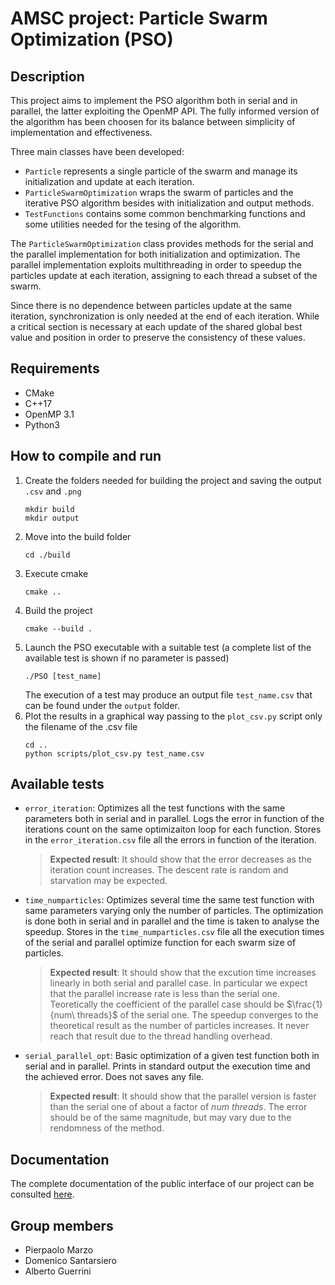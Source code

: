 # AMSC project: Particle Swarm Optimization (PSO)
## Description
This project aims to implement the PSO algorithm both in serial and in parallel, the latter exploiting the OpenMP API.
The fully informed version of the algorithm has been choosen for its balance between simplicity of implementation and effectiveness.

Three main classes have been developed:
- `Particle` represents a single particle of the swarm and manage its initialization and update at each iteration.
- `ParticleSwarmOptimization` wraps the swarm of particles and the iterative PSO algorithm besides with initialization and output methods. 
- `TestFunctions` contains some common benchmarking functions and some utilities needed for the tesing of the algorithm.

The `ParticleSwarmOptimization` class provides methods for the serial and the parallel implementation for both initialization and optimization.
The parallel implementation exploits multithreading in order to speedup the particles update at each iteration, assigning to each thread 
a subset of the swarm.

Since there is no dependence between particles update at the same iteration, synchronization is only needed at the end of each iteration.
While a critical section is necessary at each update of the shared global best value and position in order to preserve the consistency of these values.

## Requirements
- CMake
- C++17
- OpenMP 3.1
- Python3

## How to compile and run
1. Create the folders needed for building the project and saving the output `.csv` and `.png`
   ```
   mkdir build
   mkdir output
   ```
2. Move into the build folder
   ```
   cd ./build
   ```
3. Execute cmake
   ```
   cmake ..
   ```
4. Build the project
   ```
   cmake --build .
   ```
5. Launch the PSO executable with a suitable test (a complete list of the available test is shown if no parameter is passed)
   ```
   ./PSO [test_name]
   ```
   The execution of a test may produce an output file `test_name.csv` that can be found under the `output` folder.
6. Plot the results in a graphical way passing to the `plot_csv.py` script only the filename of the .csv file
   ```
   cd ..
   python scripts/plot_csv.py test_name.csv
   ```
## Available tests
- `error_iteration`: Optimizes all the test functions with the same parameters both in serial and in parallel. Logs the error in function of the iterations count on the same optimizaiton loop for each function. Stores in the `error_iteration.csv` file all the errors in function of the iteration.

  > **Expected result**: It should show that the error decreases as the iteration count increases. The descent rate is random and starvation may be expected.

- `time_numparticles`: Optimizes several time the same test function with same parameters varying only the number of particles. The optimization is done both in serial and in parallel and the time is taken to analyse the speedup. Stores in the `time_numparticles.csv` file all the execution times of the serial and parallel optimize function for each swarm size of particles.

  > **Expected result**: It should show that the excution time increases linearly in both serial and parallel case. In particular we expect that the parallel increase rate is less than the serial one. Teoretically the coefficient of the parallel case should be $\frac{1}{num\ threads}$ of the serial one. The speedup converges to the theoretical result as the number of particles increases. It never reach that result due to the thread handling overhead.

- `serial_parallel_opt`: Basic optimization of a given test function both in serial and in parallel. Prints in standard output the execution time and the achieved error. Does not saves any file.
  > **Expected result**: It should show that the parallel version is faster than the serial one of about a factor of $num\ threads$. The error should be of the same magnitude, but may vary due to the rendomness of the method.

## Documentation
The complete documentation of the public interface of our project can be consulted [here](https://amsc22-23.github.io/PSO-marzo-santarsiero-guerrini/).

## Group members
- Pierpaolo Marzo
- Domenico Santarsiero
- Alberto Guerrini
